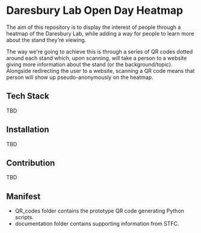 # Daresbury Lab Open Day Heatmap

The aim of this repository is to display the interest of people through a heatmap of the Daresbury Lab, while adding a way for people to learn more about the stand they're viewing.

The way we're going to achieve this is through a series of QR codes dotted around each stand which, upon scanning, will take a person to a website giving more information about the stand (or the background/topic). Alongside redirecting the user to a website, scanning a QR code means that person will show up pseudo-anonymously on the heatmap.

## Tech Stack
TBD

## Installation
TBD

## Contribution
TBD

## Manifest
* QR_codes folder contains the prototype QR code generating Python scripts.
* documentation folder contains supporting information from STFC.
